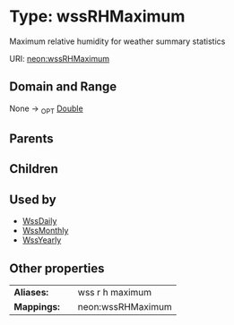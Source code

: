 
# Type: wssRHMaximum


Maximum relative humidity for weather summary statistics

URI: [neon:wssRHMaximum](https://data.neonscience.org/wssRHMaximum)


## Domain and Range

None ->  <sub>OPT</sub> [Double](types/Double.md)

## Parents


## Children


## Used by

 * [WssDaily](WssDaily.md)
 * [WssMonthly](WssMonthly.md)
 * [WssYearly](WssYearly.md)

## Other properties

|  |  |  |
| --- | --- | --- |
| **Aliases:** | | wss r h maximum |
| **Mappings:** | | neon:wssRHMaximum |

